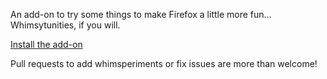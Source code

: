 An add-on to try some things to make Firefox a little more fun…  Whimsytunities, if you will.

[Install the add-on](https://addons.mozilla.org/en-US/firefox/addon/whimsycorn/)

Pull requests to add whimsperiments or fix issues are more than welcome!
